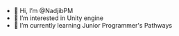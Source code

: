 - 👋 Hi, I’m @NadjibPM
- 👀 I’m interested in Unity engine
- 🌱 I’m currently learning Junior Programmer's Pathways

<!---
NadjibPM/NadjibPM is a ✨ special ✨ repository because its `README.md` (this file) appears on your GitHub profile.
You can click the Preview link to take a look at your changes.
--->

